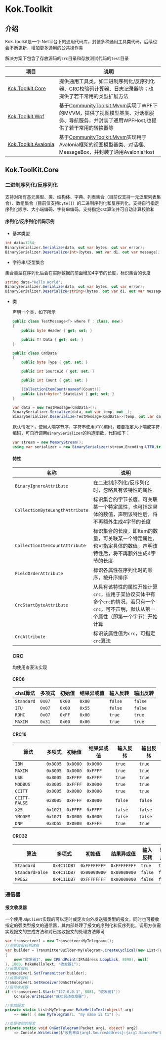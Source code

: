 # Kok.Toolkit

## 介绍

Kok.Toolkit是一个.Net平台下的通用代码库，封装多种通用工具类代码，后续也会不断更新，增加更多通用的公共操作类


解决方案下包含了存放源码的`src`目录和存放测试代码的`test`目录

| 项目                                                         | 说明                                                         |
| ------------------------------------------------------------ | ------------------------------------------------------------ |
| [Kok.Toolkit.Core](https://github.com/how-chwong/Kok.Toolkit/tree/main/src/Kok.Toolkit.Core) | 提供通用工具类，如二进制序列化/反序列化器、CRC校验码计算器、日志记录器等；也提供了若干常用的类型扩展方法 |
| [Kok.Toolkit.Wpf](https://github.com/how-chwong/Kok.Toolkit/tree/main/src/Kok.Toolkit.Wpf) | 基于[CommunityToolkit.Mvvm](https://github.com/CommunityToolkit/dotnet/tree/main/src/CommunityToolkit.Mvvm)实现了WPF下的MVVM，提供了视图模型基类、对话框服务、导航服务，并封装了通用WPFHost,也提供了若干常用的转换器等 |
| [Kok.Toolkit.Avalonia](https://github.com/how-chwong/Kok.Toolkit/tree/main/src/Kok.Toolkit.Avalonia) | 基于[CommunityToolkit.Mvvm](https://github.com/CommunityToolkit/dotnet/tree/main/src/CommunityToolkit.Mvvm)实现用于Avalonia框架的视图模型基类、对话框、MessageBox，并封装了通用AvaloniaHost |

## Kok.ToolKit.Core

### 二进制序列化/反序列化

支持对所有基元类型、类、结构体、字典、列表集合（目前仅支持一元泛型列表集合）、数组集合（目前仅支持`byte[]`）的二进制序列化和反序列化，支持自行指定序列化顺序、大小端编码、字符串编码，支持指定`CRC`算法并可自动计算校验和

#### 序列化/反序列化代码示例

- 基本类型

```c#
int data=1234;
BinarySerializer.Serialize(data, out var bytes, out var error);
BinarySerializer.Deserialize<int>(bytes, out var d1, out var message);
```



- 字符串/泛型集合

​	集合类型在序列化后会在实际数据的前面增加4字节的长度，标识集合的长度

```c#
string data="Hello World";
BinarySerializer.Serialize(data, out var bytes, out var error);
BinarySerializer.Deserialize<string>(bytes, out var d1, out var message);
```

- 类

  声明一个类，如下所示

  ```c#
  public class TestMessage<T> where T : class, new()
  {
      public byte Header { get; set; }
  
      public T? Data { get; set; }
  }
  
  public class CmdData
  {
      public byte Type { get; set; }
  
      public int SourceId { get; set; }
  
      public int Count { get; set; }
  
      [CollectionItemCount(nameof(Count))]
      public List<byte>? StateList { get; set; }
  }
  ```

  ```c#
  var data = new TestMessage<CmdData>();
  BinarySerializer.Serialize(data, out var temp, out _);
  BinarySerializer.Deserialize<TestMessage<CmdData>>(temp, out var data1, out _);
  ```

  默认情况下，使用大端字节序，字符串使用`UTF8`编码，若要指定大小端或字符编码，可自行调用`BinarySerializer`的构造函数，代码如下：

  ```c#
  var stream = new MemoryStream();
  using var serializer = new BinarySerializer(stream,Encoding.UTF8,true);
  ```

  #### 特性

  | 名称                            | 说明                                                         |
  | ------------------------------- | ------------------------------------------------------------ |
  | `BinaryIgnoreAttribute`         | 在二进制序列化/反序列化时，忽略具有该特性的属性              |
  | `CollectionByteLengthAttribute` | 标识集合的字节长度，可关联某一个特定属性，也可指定具体的数值，声明该特性后，将不再额外生成4字节的长度 |
  | `CollectionItemCountAttribute`  | 标识集合的长度，即Item的数量，可关联某一个特定属性，也可指定具体的数值，声明该特性后，将不再额外生成4字节的长度 |
  | `FieldOrderAttribute`           | 标识各属性在序列化时的顺序，按升序排序                       |
  | `CrcStartByteAttribute`         | 从具有该特性的属性开始计算`crc`，适用于某协议实体中有多个`crc`的情况，若只有一个`crc`，可不声明，默认从第一个属性（即第一个字节）开始计算 |
  | `CrcAttribute`                  | 标识该属性值为`crc`，可指定`crc`算法                         |

  ### CRC

  均使用查表法实现

  #### CRC8

  | chsi算法   | 多项式 | 初始值 | 结果异或值 | 输入反转 | 输出反转 |
  | ---------- | ------ | ------ | ---------- | -------- | -------- |
  | `Standard` | `0x07` | `0x00` | `0x00`     | `false`  | `false`  |
  | `ITU`      | `0x07` | `0x00` | `0x55`     | `false`  | `false`  |
  | `ROHC`     | `0x07` | `0xFF` | `0x00`     | `true`   | `true`   |
  | `MAXIM`    | `0x31` | `0x00` | `0x00`     | `true`   | `true`   |

  #### CRC16

  | 算法          | 多项式   | 初始值   | 结果异或值 | 输入反转 | 输出反转 |
  | ------------- | -------- | -------- | ---------- | -------- | -------- |
  | `IBM`         | `0x8005` | `0x0000` | `0x0000`   | `true`   | `true`   |
  | `MAXIM`       | `0x8005` | `0x0000` | `0xFFFF`   | `true`   | `true`   |
  | `USB`         | `0x8005` | `0xFFFF` | `0xFFFF`   | `true`   | `true`   |
  | `MODBUS`      | `0x8005` | `0xFFFF` | `0x0000`   | `true`   | `true`   |
  | `CCITT`       | `0x8005` | `0x0000` | `0x0000`   | `true`   | `true`   |
  | `CCITT-FALSE` | `0x8005` | `0xFFFF` | `0x0000`   | `false`  | `false`  |
  | `X25`         | `0x1021` | `0xFFFF` | `0xFFFF`   | `false`  | `false`  |
  | `YMODEM`      | `0x1021` | `0x0000` | `0x0000`   | `false`  | `false`  |
  | `DNP`         | `0x3D65` | `0x0000` | `0xFFFF`   | `true`   | `true`   |

  #### CRC32

  | 算法            | 多项式      | 初始值       | 结果异或值   | 输入反转 | 输出反转 |
  | --------------- | ----------- | ------------ | ------------ | -------- | -------- |
  | `Standard`      | `0x4C11DB7` | `0xFFFFFFFF` | `0xFFFFFFFF` | `true`   | `true`   |
  | `StandardFalse` | `0x4C11DB7` | `0x00000000` | `0x00000000` | `false`  | `false`  |
  | `MPEG2`         | `0x4C11DB7` | `0xFFFFFFFF` | `0x00000000` | `false`  | `false`  |

### 通信器

#### 报文收发器

一个使用`UdpClient`实现的可以定时或定次向外发送强类型的报文，同时也可接收指定的强类型报文的通信器，其内部处理了报文的序列化和反序列化，调用方仅需实现报文的生成方法和对已接收报文的处理方法即可

```c#
var transceiver1 = new Transceiver<MyTelegram>();
//创建发报机构建器
var builder = TransmitterBuilder<MyTelegram>.CreateCyclical(new List<TargetEndPoint>()
{
    new("收发器1", new IPEndPoint(IPAddress.Loopback, 8090), null)
}, 1000, MakeHelloText, "收发器1");
//设置发报机
transceiver1.SetTransmitter(builder);
//设置收报机
transceiver1.SetReceiver(OnGotTelegram);
//启动收发器
if (transceiver1.Start("127.0.0.1", 8081, "收发器1"))
    Console.WriteLine("成功启动收发器");
```

```c#
//生成报文
private static List<MyTelegram> MakeHelloText(object? arg)
    => new() { new MyTelegram(1, "my name is t1") };
```

```c#
//处理收到的报文
private static void OnGotTelegram(Packet arg1, object? arg2)
    => Console.WriteLine($"收到来自{arg1.SourceAddress}:{arg1.SourcePort}的报文,{arg1.Data.ToString(" ", string.Empty, "{0:X}")}");

```

